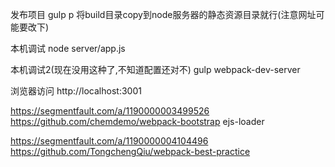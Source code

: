 

发布项目
gulp p  将build目录copy到node服务器的静态资源目录就行(注意网址可能要改下)

本机调试
node server/app.js

本机调试2(现在没用这种了,不知道配置还对不)
gulp webpack-dev-server

浏览器访问
http://localhost:3001

https://segmentfault.com/a/1190000003499526
https://github.com/chemdemo/webpack-bootstrap
ejs-loader

https://segmentfault.com/a/1190000004104496
https://github.com/TongchengQiu/webpack-best-practice
